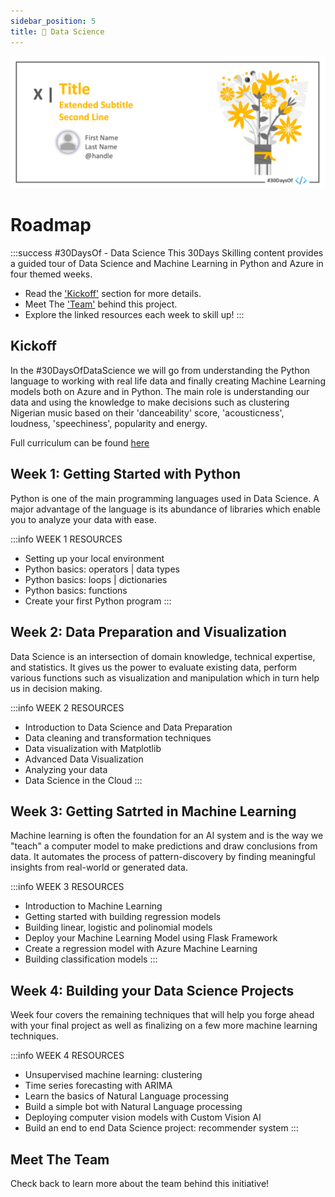 ```yaml
---
sidebar_position: 5
title: 🔎 Data Science
---
```


![Banner Placeholder](./../../static/img/banners/yellow-flowers.png) 

# Roadmap

:::success #30DaysOf - Data Science
This 30Days Skilling content provides a guided tour of Data Science and Machine Learning in Python and Azure in four themed weeks.

 * Read the ['Kickoff'](#kickoff) section for more details.
 * Meet The ['Team'](#meet-the-team) behind this project.
 * Explore the linked resources each week to skill up!
:::


## Kickoff 
In the #30DaysOfDataScience we will go from understanding the Python language to working with real life data and finally creating Machine Learning models both on Azure and in Python. The main role is understanding our data and using the knowledge to make decisions such as clustering Nigerian music based on their 'danceability' score, 'acousticness', loudness, 'speechiness', popularity and energy. 

Full curriculum can be found [here](https://techcommunity.microsoft.com/t5/educator-developer-blog/data-science-and-machine-learning-curriculum/ba-p/3503610)

## Week 1: Getting Started with Python
Python is one of the main programming languages used in Data Science. A major advantage of the language is its abundance of libraries which enable you to analyze your data with ease.

:::info WEEK 1 RESOURCES
* Setting up your local environment
* Python basics: operators | data types
* Python basics: loops | dictionaries
* Python basics: functions
* Create your first Python program
:::

## Week 2: Data Preparation and Visualization
Data Science is an intersection of domain knowledge, technical expertise, and statistics. It gives us the power to evaluate existing data, perform various functions such as visualization and manipulation which in turn help us in decision making. 

:::info WEEK 2 RESOURCES
* Introduction to Data Science and Data Preparation
* Data cleaning and transformation techniques
* Data visualization with Matplotlib
* Advanced Data Visualization
* Analyzing your data
* Data Science in the Cloud
:::

## Week 3: Getting Satrted in Machine Learning
Machine learning is often the foundation for an AI system and is the way we "teach" a computer model to make predictions and draw conclusions from data. It automates the process of pattern-discovery by finding meaningful insights from real-world or generated data.

:::info WEEK 3 RESOURCES
* Introduction to Machine Learning
* Getting started with building regression models
* Building linear, logistic and polinomial models
* Deploy your Machine Learning Model using Flask Framework
* Create a regression model with Azure Machine Learning
* Building classification models
:::

## Week 4: Building your Data Science Projects
Week four covers the remaining techniques that will help you forge ahead with your final project as well as finalizing on a few more machine learning techniques.

:::info WEEK 4 RESOURCES
* Unsupervised machine learning: clustering
* Time series forecasting with ARIMA
* Learn the basics of Natural Language processing
* Build a simple bot with Natural Language processing
* Deploying computer vision models with Custom Vision AI
* Build an end to end Data Science project: recommender system
:::


## Meet The Team

Check back to learn more about the team behind this initiative!
